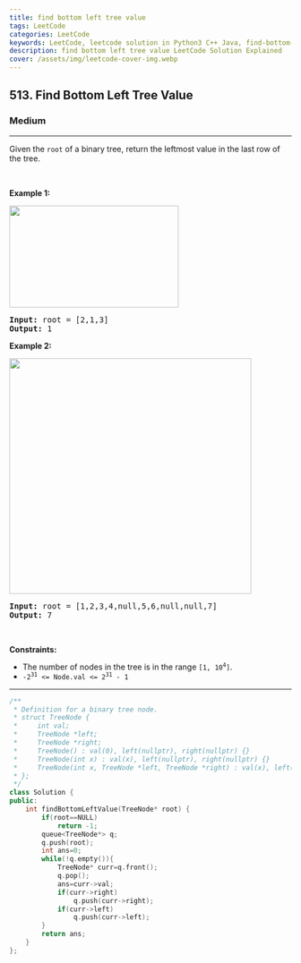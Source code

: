 ```yaml
---
title: find bottom left tree value
tags: LeetCode
categories: LeetCode
keywords: LeetCode, leetcode solution in Python3 C++ Java, find-bottom-left-tree-value solution
description: find bottom left tree value LeetCode Solution Explained
cover: /assets/img/leetcode-cover-img.webp
---
```



<h2>513. Find Bottom Left Tree Value</h2><h3>Medium</h3><hr><div><p>Given the <code>root</code> of a binary tree, return the leftmost value in the last row of the tree.</p>

<p>&nbsp;</p>
<p><strong>Example 1:</strong></p>
<img alt="" src="https://assets.leetcode.com/uploads/2020/12/14/tree1.jpg" style="width: 302px; height: 182px;">
<pre><strong>Input:</strong> root = [2,1,3]
<strong>Output:</strong> 1
</pre>

<p><strong>Example 2:</strong></p>
<img alt="" src="https://assets.leetcode.com/uploads/2020/12/14/tree2.jpg" style="width: 432px; height: 421px;">
<pre><strong>Input:</strong> root = [1,2,3,4,null,5,6,null,null,7]
<strong>Output:</strong> 7
</pre>

<p>&nbsp;</p>
<p><strong>Constraints:</strong></p>

<ul>
	<li>The number of nodes in the tree is in the range <code>[1, 10<sup>4</sup>]</code>.</li>
	<li><code>-2<sup>31</sup> &lt;= Node.val &lt;= 2<sup>31</sup> - 1</code></li>
</ul>
</div>

---




```cpp
/**
 * Definition for a binary tree node.
 * struct TreeNode {
 *     int val;
 *     TreeNode *left;
 *     TreeNode *right;
 *     TreeNode() : val(0), left(nullptr), right(nullptr) {}
 *     TreeNode(int x) : val(x), left(nullptr), right(nullptr) {}
 *     TreeNode(int x, TreeNode *left, TreeNode *right) : val(x), left(left), right(right) {}
 * };
 */
class Solution {
public:
    int findBottomLeftValue(TreeNode* root) {
        if(root==NULL)
            return -1;
        queue<TreeNode*> q;
        q.push(root);
        int ans=0;
        while(!q.empty()){
            TreeNode* curr=q.front();
            q.pop();
            ans=curr->val;
            if(curr->right)
                q.push(curr->right);
            if(curr->left)
                q.push(curr->left);
        }
        return ans;
    }
};
```
